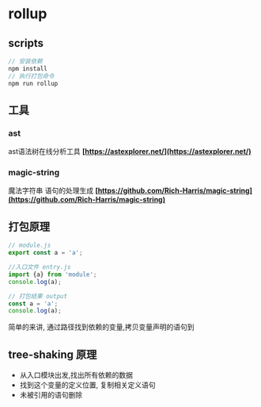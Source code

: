 # rollup


## scripts
```javascript
// 安装依赖
npm install
// 执行打包命令
npm run rollup
```

## 工具
### ast
ast语法树在线分析工具  **[https://astexplorer.net/](https://astexplorer.net/)**


### magic-string
魔法字符串 语句的处理生成 **[https://github.com/Rich-Harris/magic-string](https://github.com/Rich-Harris/magic-string)**

## 打包原理

```javascript
// module.js
export const a = 'a';
```
```javascript
//入口文件 entry.js
import {a} from 'module';
console.log(a);
```
```javascript
// 打包结果 output
const a = 'a';
console.log(a);
```
简单的来讲, 通过路径找到依赖的变量,拷贝变量声明的语句到
## tree-shaking 原理
- 从入口模块出发,找出所有依赖的数据
- 找到这个变量的定义位置, 复制相关定义语句
- 未被引用的语句删除